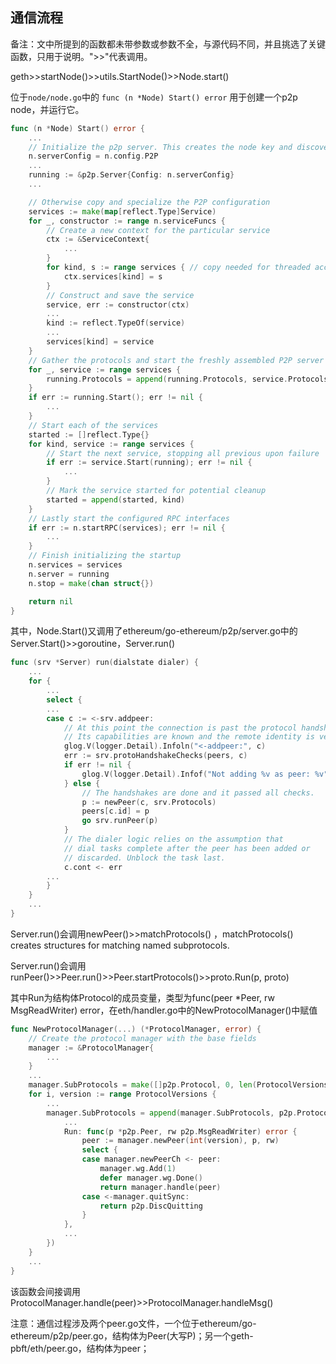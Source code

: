 ## 通信流程
备注：文中所提到的函数都未带参数或参数不全，与源代码不同，并且挑选了关键函数，只用于说明。">>"代表调用。

geth>>startNode()>>utils.StartNode()>>Node.start()

位于`node/node.go`中的 `func (n *Node) Start() error` 用于创建一个p2p node，并运行它。

```go
func (n *Node) Start() error {
	...
	// Initialize the p2p server. This creates the node key and discovery databases.
	n.serverConfig = n.config.P2P
	...
	running := &p2p.Server{Config: n.serverConfig}
	...

	// Otherwise copy and specialize the P2P configuration
	services := make(map[reflect.Type]Service)
	for _, constructor := range n.serviceFuncs {
		// Create a new context for the particular service
		ctx := &ServiceContext{
			...
		}
		for kind, s := range services { // copy needed for threaded access
			ctx.services[kind] = s
		}
		// Construct and save the service
		service, err := constructor(ctx)
		...
		kind := reflect.TypeOf(service)
		...
		services[kind] = service
	}
	// Gather the protocols and start the freshly assembled P2P server
	for _, service := range services {
		running.Protocols = append(running.Protocols, service.Protocols()...)
	}
	if err := running.Start(); err != nil {
		...
	}
	// Start each of the services
	started := []reflect.Type{}
	for kind, service := range services {
		// Start the next service, stopping all previous upon failure
		if err := service.Start(running); err != nil {
			...
		}
		// Mark the service started for potential cleanup
		started = append(started, kind)
	}
	// Lastly start the configured RPC interfaces
	if err := n.startRPC(services); err != nil {
		...
	}
	// Finish initializing the startup
	n.services = services
	n.server = running
	n.stop = make(chan struct{})

	return nil
}
```

其中，Node.Start()又调用了ethereum/go-ethereum/p2p/server.go中的Server.Start()>>goroutine，Server.run()
```go
func (srv *Server) run(dialstate dialer) {
	...
	for {
		...
		select {
		...
		case c := <-srv.addpeer:
			// At this point the connection is past the protocol handshake.
			// Its capabilities are known and the remote identity is verified.
			glog.V(logger.Detail).Infoln("<-addpeer:", c)
			err := srv.protoHandshakeChecks(peers, c)
			if err != nil {
				glog.V(logger.Detail).Infof("Not adding %v as peer: %v", c, err)
			} else {
				// The handshakes are done and it passed all checks.
				p := newPeer(c, srv.Protocols)
				peers[c.id] = p
				go srv.runPeer(p)
			}
			// The dialer logic relies on the assumption that
			// dial tasks complete after the peer has been added or
			// discarded. Unblock the task last.
			c.cont <- err
		...
		}
	}
	...
}
```
Server.run()会调用newPeer()>>matchProtocols() ，matchProtocols() creates structures for matching named subprotocols.

Server.run()会调用runPeer()>>Peer.run()>>Peer.startProtocols()>>proto.Run(p, proto)

其中Run为结构体Protocol的成员变量，类型为func(peer *Peer, rw MsgReadWriter) error，在eth/handler.go中的NewProtocolManager()中赋值
```go
func NewProtocolManager(...) (*ProtocolManager, error) {
	// Create the protocol manager with the base fields
	manager := &ProtocolManager{
		...
	}
	...
	manager.SubProtocols = make([]p2p.Protocol, 0, len(ProtocolVersions))
	for i, version := range ProtocolVersions {
		...
		manager.SubProtocols = append(manager.SubProtocols, p2p.Protocol{
			...
			Run: func(p *p2p.Peer, rw p2p.MsgReadWriter) error {
				peer := manager.newPeer(int(version), p, rw)
				select {
				case manager.newPeerCh <- peer:
					manager.wg.Add(1)
					defer manager.wg.Done()
					return manager.handle(peer)
				case <-manager.quitSync:
					return p2p.DiscQuitting
				}
			},
			...
		})
	}
	...
}
```
该函数会间接调用ProtocolManager.handle(peer)>>ProtocolManager.handleMsg()

注意：通信过程涉及两个peer.go文件，一个位于ethereum/go-ethereum/p2p/peer.go，结构体为Peer(大写P)；另一个geth-pbft/eth/peer.go，结构体为peer；